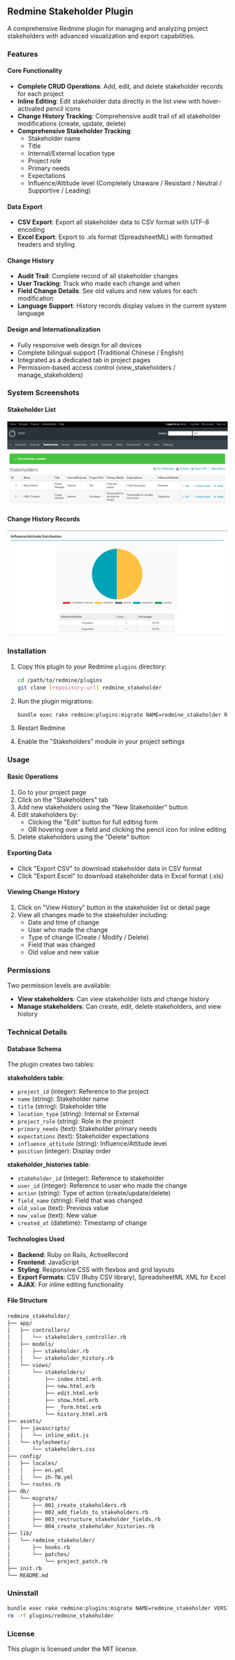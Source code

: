 ## Redmine Stakeholder Plugin

A comprehensive Redmine plugin for managing and analyzing project stakeholders with advanced visualization and export capabilities.

### Features

#### Core Functionality
- **Complete CRUD Operations**: Add, edit, and delete stakeholder records for each project
- **Inline Editing**: Edit stakeholder data directly in the list view with hover-activated pencil icons
- **Change History Tracking**: Comprehensive audit trail of all stakeholder modifications (create, update, delete)
- **Comprehensive Stakeholder Tracking**:
  - Stakeholder name
  - Title
  - Internal/External location type
  - Project role
  - Primary needs
  - Expectations
  - Influence/Attitude level (Completely Unaware / Resistant / Neutral / Supportive / Leading)

#### Data Export
- **CSV Export**: Export all stakeholder data to CSV format with UTF-8 encoding
- **Excel Export**: Export to .xls format (SpreadsheetML) with formatted headers and styling

#### Change History
- **Audit Trail**: Complete record of all stakeholder changes
- **User Tracking**: Track who made each change and when
- **Field Change Details**: See old values and new values for each modification
- **Language Support**: History records display values in the current system language

#### Design and Internationalization
- Fully responsive web design for all devices
- Complete bilingual support (Traditional Chinese / English)
- Integrated as a dedicated tab in project pages
- Permission-based access control (view_stakeholders / manage_stakeholders)

### System Screenshots

#### Stakeholder List
![Stakeholder List](image/1.png)

#### Change History Records
![Change History](image/2.png)

### Installation

1. Copy this plugin to your Redmine `plugins` directory:
   ```bash
   cd /path/to/redmine/plugins
   git clone [repository-url] redmine_stakeholder
   ```

2. Run the plugin migrations:
   ```bash
   bundle exec rake redmine:plugins:migrate NAME=redmine_stakeholder RAILS_ENV=production
   ```

3. Restart Redmine

4. Enable the "Stakeholders" module in your project settings

### Usage

#### Basic Operations
1. Go to your project page
2. Click on the "Stakeholders" tab
3. Add new stakeholders using the "New Stakeholder" button
4. Edit stakeholders by:
   - Clicking the "Edit" button for full editing form
   - OR hovering over a field and clicking the pencil icon for inline editing
5. Delete stakeholders using the "Delete" button

#### Exporting Data
- Click "Export CSV" to download stakeholder data in CSV format
- Click "Export Excel" to download stakeholder data in Excel format (.xls)

#### Viewing Change History
1. Click on "View History" button in the stakeholder list or detail page
2. View all changes made to the stakeholder including:
   - Date and time of change
   - User who made the change
   - Type of change (Create / Modify / Delete)
   - Field that was changed
   - Old value and new value

### Permissions
Two permission levels are available:
- **View stakeholders**: Can view stakeholder lists and change history
- **Manage stakeholders**: Can create, edit, delete stakeholders, and view history

### Technical Details

#### Database Schema
The plugin creates two tables:

**stakeholders table**:
- `project_id` (integer): Reference to the project
- `name` (string): Stakeholder name
- `title` (string): Stakeholder title
- `location_type` (string): Internal or External
- `project_role` (string): Role in the project
- `primary_needs` (text): Stakeholder primary needs
- `expectations` (text): Stakeholder expectations
- `influence_attitude` (string): Influence/Attitude level
- `position` (integer): Display order

**stakeholder_histories table**:
- `stakeholder_id` (integer): Reference to stakeholder
- `user_id` (integer): Reference to user who made the change
- `action` (string): Type of action (create/update/delete)
- `field_name` (string): Field that was changed
- `old_value` (text): Previous value
- `new_value` (text): New value
- `created_at` (datetime): Timestamp of change

#### Technologies Used
- **Backend**: Ruby on Rails, ActiveRecord
- **Frontend**: JavaScript
- **Styling**: Responsive CSS with flexbox and grid layouts
- **Export Formats**: CSV (Ruby CSV library), SpreadsheetML XML for Excel
- **AJAX**: For inline editing functionality

#### File Structure
```
redmine_stakeholder/
├── app/
│   ├── controllers/
│   │   └── stakeholders_controller.rb
│   ├── models/
│   │   ├── stakeholder.rb
│   │   └── stakeholder_history.rb
│   └── views/
│       └── stakeholders/
│           ├── index.html.erb
│           ├── new.html.erb
│           ├── edit.html.erb
│           ├── show.html.erb
│           ├── _form.html.erb
│           └── history.html.erb
├── assets/
│   ├── javascripts/
│   │   └── inline_edit.js
│   └── stylesheets/
│       └── stakeholders.css
├── config/
│   ├── locales/
│   │   ├── en.yml
│   │   └── zh-TW.yml
│   └── routes.rb
├── db/
│   └── migrate/
│       ├── 001_create_stakeholders.rb
│       ├── 002_add_fields_to_stakeholders.rb
│       ├── 003_restructure_stakeholder_fields.rb
│       └── 004_create_stakeholder_histories.rb
├── lib/
│   └── redmine_stakeholder/
│       ├── hooks.rb
│       └── patches/
│           └── project_patch.rb
├── init.rb
└── README.md
```

### Uninstall

```bash
bundle exec rake redmine:plugins:migrate NAME=redmine_stakeholder VERSION=0 RAILS_ENV=production
rm -rf plugins/redmine_stakeholder
```

### License

This plugin is licensed under the MIT license.